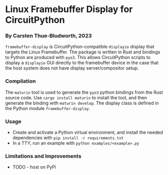 Linux Framebuffer Display for CircuitPython
===========================================
### By Carsten Thue-Bludworth, 2023

`framebuffer-display` is CircuitPython-compatible `displayio` display that targets the Linux Framebuffer. The package is written in Rust and bindings to Python are produced with `pyo3`. This allows CircuitPython scripts to display a `displayio` GUI directly to the framebuffer device in the case that the host system does not have display server/compositor setup.

### Compilation
The `maturin` tool is used to generate the `pyo3` python bindings from the Rust source code. Use `cargo install maturin` to install the tool, and then generate the binding with `maturin develop`.
The display class is defined in the Python module `framebuffer-display`.

### Usage
* Create and activate a Python virtual environment, and install the needed dependencies with `pip install -r requirements.txt`
* In a TTY, run an example with `python examples/<example>.py`

### Limitations and Improvements
* TODO - host on PyPi
